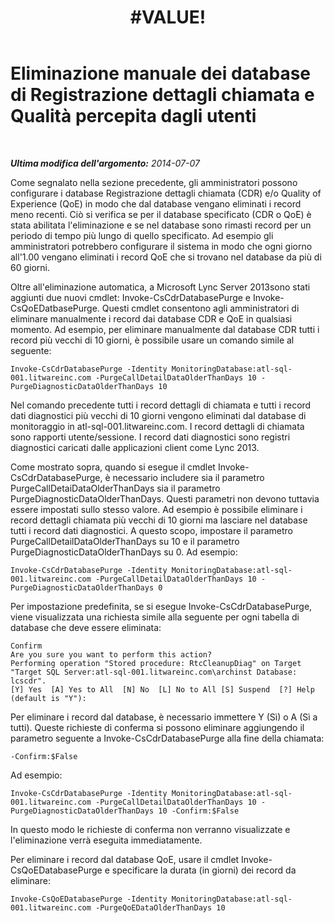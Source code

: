 ﻿---
title: "#VALUE!"
TOCTitle: "#VALUE!"
ms:assetid: 3a3a965b-b861-41a4-b9a8-27184d622c17
ms:mtpsurl: https://technet.microsoft.com/it-it/library/JJ204812(v=OCS.15)
ms:contentKeyID: 49300254
ms.date: 08/24/2015
mtps_version: v=OCS.15
ms.translationtype: HT
---

# Eliminazione manuale dei database di Registrazione dettagli chiamata e Qualità percepita dagli utenti

 

_**Ultima modifica dell'argomento:** 2014-07-07_

Come segnalato nella sezione precedente, gli amministratori possono configurare i database Registrazione dettagli chiamata (CDR) e/o Quality of Experience (QoE) in modo che dal database vengano eliminati i record meno recenti. Ciò si verifica se per il database specificato (CDR o QoE) è stata abilitata l'eliminazione e se nel database sono rimasti record per un periodo di tempo più lungo di quello specificato. Ad esempio gli amministratori potrebbero configurare il sistema in modo che ogni giorno all'1.00 vengano eliminati i record QoE che si trovano nel database da più di 60 giorni.

Oltre all'eliminazione automatica, a Microsoft Lync Server 2013sono stati aggiunti due nuovi cmdlet: Invoke-CsCdrDatabasePurge e Invoke-CsQoEDatbasePurge. Questi cmdlet consentono agli amministratori di eliminare manualmente i record dai database CDR e QoE in qualsiasi momento. Ad esempio, per eliminare manualmente dal database CDR tutti i record più vecchi di 10 giorni, è possibile usare un comando simile al seguente:

    Invoke-CsCdrDatabasePurge -Identity MonitoringDatabase:atl-sql-001.litwareinc.com -PurgeCallDetailDataOlderThanDays 10 -PurgeDiagnosticDataOlderThanDays 10

Nel comando precedente tutti i record dettagli di chiamata e tutti i record dati diagnostici più vecchi di 10 giorni vengono eliminati dal database di monitoraggio in atl-sql-001.litwareinc.com. I record dettagli di chiamata sono rapporti utente/sessione. I record dati diagnostici sono registri diagnostici caricati dalle applicazioni client come Lync 2013.

Come mostrato sopra, quando si esegue il cmdlet Invoke-CsCdrDatabasePurge, è necessario includere sia il parametro PurgeCallDetaiDataOlderThanDays sia il parametro PurgeDiagnosticDataOlderThanDays. Questi parametri non devono tuttavia essere impostati sullo stesso valore. Ad esempio è possibile eliminare i record dettagli chiamata più vecchi di 10 giorni ma lasciare nel database tutti i record dati diagnostici. A questo scopo, impostare il parametro PurgeCallDetailDataOlderThanDays su 10 e il parametro PurgeDiagnosticDataOlderThanDays su 0. Ad esempio:

    Invoke-CsCdrDatabasePurge -Identity MonitoringDatabase:atl-sql-001.litwareinc.com -PurgeCallDetailDataOlderThanDays 10 -PurgeDiagnosticDataOlderThanDays 0

Per impostazione predefinita, se si esegue Invoke-CsCdrDatabasePurge, viene visualizzata una richiesta simile alla seguente per ogni tabella di database che deve essere eliminata:

    Confirm
    Are you sure you want to perform this action?
    Performing operation "Stored procedure: RtcCleanupDiag" on Target "Target SQL Server:atl-sql-001.litwareinc.com\archinst Database: lcscdr".
    [Y] Yes  [A] Yes to All  [N] No  [L] No to All [S] Suspend  [?] Help (default is "Y"):

Per eliminare i record dal database, è necessario immettere Y (Sì) o A (Sì a tutti). Queste richieste di conferma si possono eliminare aggiungendo il parametro seguente a Invoke-CsCdrDatabasePurge alla fine della chiamata:

    -Confirm:$False

Ad esempio:

    Invoke-CsCdrDatabasePurge -Identity MonitoringDatabase:atl-sql-001.litwareinc.com -PurgeCallDetailDataOlderThanDays 10 -PurgeDiagnosticDataOlderThanDays 10 -Confirm:$False

In questo modo le richieste di conferma non verranno visualizzate e l'eliminazione verrà eseguita immediatamente.

Per eliminare i record dal database QoE, usare il cmdlet Invoke-CsQoEDatabasePurge e specificare la durata (in giorni) dei record da eliminare:

    Invoke-CsQoEDatabasePurge -Identity MonitoringDatabase:atl-sql-001.litwareinc.com -PurgeQoEDataOlderThanDays 10

